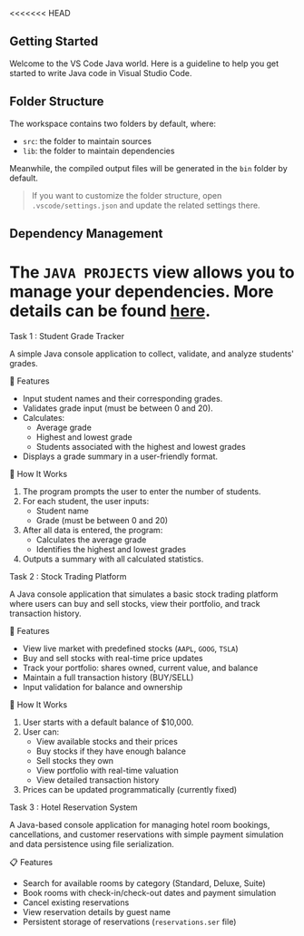 <<<<<<< HEAD
## Getting Started

Welcome to the VS Code Java world. Here is a guideline to help you get started to write Java code in Visual Studio Code.

## Folder Structure

The workspace contains two folders by default, where:

- `src`: the folder to maintain sources
- `lib`: the folder to maintain dependencies

Meanwhile, the compiled output files will be generated in the `bin` folder by default.

> If you want to customize the folder structure, open `.vscode/settings.json` and update the related settings there.

## Dependency Management

The `JAVA PROJECTS` view allows you to manage your dependencies. More details can be found [here](https://github.com/microsoft/vscode-java-dependency#manage-dependencies).
=======
 Task 1 : Student Grade Tracker

A simple Java console application to collect, validate, and analyze students' grades.


🧠 Features

- Input student names and their corresponding grades.
- Validates grade input (must be between 0 and 20).
- Calculates:
  - Average grade
  - Highest and lowest grade
  - Students associated with the highest and lowest grades
- Displays a grade summary in a user-friendly format.

🚀 How It Works

1. The program prompts the user to enter the number of students.
2. For each student, the user inputs:
   - Student name
   - Grade (must be between 0 and 20)
3. After all data is entered, the program:
   - Calculates the average grade
   - Identifies the highest and lowest grades
4. Outputs a summary with all calculated statistics.


 Task 2 : Stock Trading Platform

A Java console application that simulates a basic stock trading platform where users can buy and sell stocks, view their portfolio, and track transaction history.

🚀 Features

-  View live market with predefined stocks (`AAPL`, `GOOG`, `TSLA`)
-  Buy and sell stocks with real-time price updates
-  Track your portfolio: shares owned, current value, and balance
-  Maintain a full transaction history (BUY/SELL)
-  Input validation for balance and ownership


🧠 How It Works

1. User starts with a default balance of $10,000.
2. User can:
   - View available stocks and their prices
   - Buy stocks if they have enough balance
   - Sell stocks they own
   - View portfolio with real-time valuation
   - View detailed transaction history
3. Prices can be updated programmatically (currently fixed)


 Task 3 :  Hotel Reservation System

A Java-based console application for managing hotel room bookings, cancellations, and customer reservations with simple payment simulation and data persistence using file serialization.


📋 Features

-  Search for available rooms by category (Standard, Deluxe, Suite)
-  Book rooms with check-in/check-out dates and payment simulation
-  Cancel existing reservations
-  View reservation details by guest name
-  Persistent storage of reservations (`reservations.ser` file)

